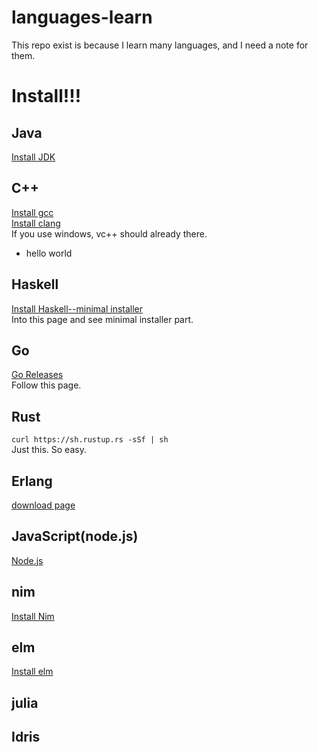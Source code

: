 # languages-learn
This repo exist is because I learn many languages, and I need a note for them.
# Install!!!
## Java
[Install JDK](http://www.oracle.com/technetwork/java/javase/downloads/index.html)
## C++
[Install gcc](https://gcc.gnu.org/wiki/InstallingGCC)<br>
[Install clang](https://clang.llvm.org/get_started.html)<br>
If you use windows, vc++ should already there.<br>
- hello world
## Haskell
[Install Haskell--minimal installer](https://www.haskell.org/downloads)<br>
Into this page and see minimal installer part.
## Go
[Go Releases](https://golang.org/dl/)<br>
Follow this page.
## Rust
`curl https://sh.rustup.rs -sSf | sh`<br>
Just this. So easy.
## Erlang
[download page](https://www.erlang.org/downloads)
## JavaScript(node.js)
[Node.js](https://nodejs.org/en/)
## nim
[Install Nim](https://nim-lang.org/install.html)<br>
## elm
[Install elm](https://guide.elm-lang.org/install.html)<br>
## julia
## Idris
